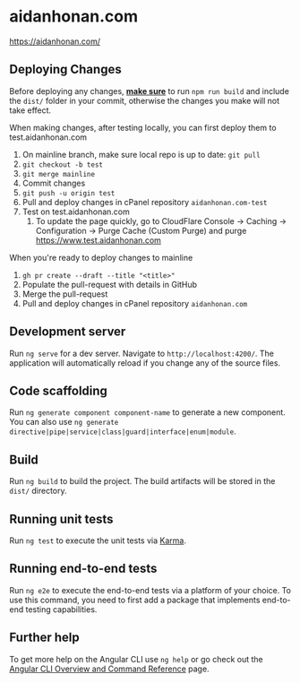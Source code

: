 # aidanhonan.com
https://aidanhonan.com/

## Deploying Changes

Before deploying any changes, **<u>make sure</u>** to run `npm run build` and include the `dist/` folder in your commit, otherwise the changes you make will not take effect.

When making changes, after testing locally, you can first deploy them to test.aidanhonan.com
1. On mainline branch, make sure local repo is up to date: `git pull`
1. `git checkout -b test`
2. `git merge mainline`
3. Commit changes
4. `git push -u origin test`
5. Pull and deploy changes in cPanel repository `aidanhonan.com-test`
6. Test on test.aidanhonan.com
   1. To update the page quickly, go to CloudFlare Console -> Caching -> Configuration -> Purge Cache (Custom Purge) and purge https://www.test.aidanhonan.com

When you're ready to deploy changes to mainline
1. `gh pr create --draft --title "<title>"`
2. Populate the pull-request with details in GitHub
3. Merge the pull-request
4. Pull and deploy changes in cPanel repository `aidanhonan.com`

## Development server

Run `ng serve` for a dev server. Navigate to `http://localhost:4200/`. The application will automatically reload if you change any of the source files.

## Code scaffolding

Run `ng generate component component-name` to generate a new component. You can also use `ng generate directive|pipe|service|class|guard|interface|enum|module`.

## Build

Run `ng build` to build the project. The build artifacts will be stored in the `dist/` directory.

## Running unit tests

Run `ng test` to execute the unit tests via [Karma](https://karma-runner.github.io).

## Running end-to-end tests

Run `ng e2e` to execute the end-to-end tests via a platform of your choice. To use this command, you need to first add a package that implements end-to-end testing capabilities.

## Further help

To get more help on the Angular CLI use `ng help` or go check out the [Angular CLI Overview and Command Reference](https://angular.dev/tools/cli) page.
